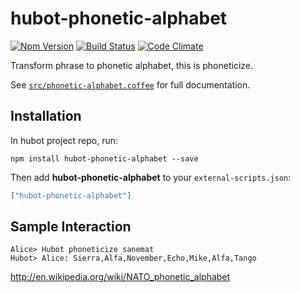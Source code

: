 # hubot-phonetic-alphabet

[![Npm Version](http://img.shields.io/npm/v/hubot-phonetic-alphabet.svg?style=flat)](http://badge.fury.io/js/hubot-phonetic-alphabet)
[![Build Status](http://img.shields.io/travis/sanemat/hubot-phonetic-alphabet/master.svg?style=flat)](https://travis-ci.org/sanemat/hubot-phonetic-alphabet)
[![Code Climate](http://img.shields.io/codeclimate/github/sanemat/hubot-phonetic-alphabet.svg?style=flat)](https://codeclimate.com/github/sanemat/hubot-phonetic-alphabet)

Transform phrase to phonetic alphabet, this is phoneticize.

See [`src/phonetic-alphabet.coffee`](src/phonetic-alphabet.coffee) for full documentation.

## Installation

In hubot project repo, run:

`npm install hubot-phonetic-alphabet --save`

Then add **hubot-phonetic-alphabet** to your `external-scripts.json`:

```json
["hubot-phonetic-alphabet"]
```

## Sample Interaction

```
Alice> Hubot phoneticize sanemat
Hubot> Alice: Sierra,Alfa,November,Echo,Mike,Alfa,Tango
```

http://en.wikipedia.org/wiki/NATO_phonetic_alphabet
